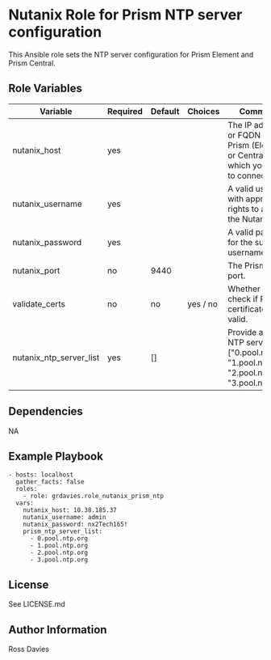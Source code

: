 # Nutanix Role for Prism NTP server configuration

This Ansible role sets the NTP server configuration for Prism Element and Prism Central.


## Role Variables

| Variable                 | Required | Default | Choices                                                                         | Comments                                                                                                                                           |
|--------------------------|----------|---------|---------------------------------------------------------------------------------|----------------------------------------------------------------------------------------------------------------------------------------------------|
| nutanix_host             | yes      |         |                                                                                 | The IP address or FQDN for the Prism (Element or Central) to which you want to connect.                                                            |
| nutanix_username         | yes      |         |                                                                                 | A valid username with appropriate rights to access the Nutanix API.                                                                                |
| nutanix_password         | yes      |         |                                                                                 | A valid password for the supplied username.                                                                                                        |
| nutanix_port             | no       | 9440    |                                                                                 | The Prism TCP port.                                                                                                                                |
| validate_certs           | no       | no      | yes / no                                                                        | Whether to check if Prism UI certificates are valid.                                                                                               |
| nutanix_ntp_server_list    | yes      | []      |                                                                                 | Provide a list of NTP servers; ["0.pool.ntp.org", "1.pool.ntp.org", "2.pool.ntp.org", "3.pool.ntp.org"].                                                                                 |

## Dependencies

NA

## Example Playbook

```
- hosts: localhost
  gather_facts: false
  roles:
    - role: grdavies.role_nutanix_prism_ntp
  vars:
    nutanix_host: 10.38.185.37
    nutanix_username: admin
    nutanix_password: nx2Tech165!
    prism_ntp_server_list:
      - 0.pool.ntp.org
      - 1.pool.ntp.org
      - 2.pool.ntp.org
      - 3.pool.ntp.org
```


## License

See LICENSE.md

## Author Information

Ross Davies
